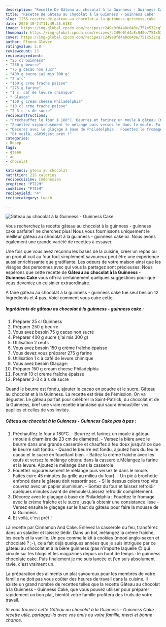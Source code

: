 ```yaml
---
description: "Recette De Gâteau au chocolat à la Guinness - Guinness Cake"
title: "Recette De Gâteau au chocolat à la Guinness - Guinness Cake"
slug: 1256-recette-de-gateau-au-chocolat-a-la-guinness-guinness-cake
date: 2020-10-24T11:49:35.618Z
image: https://img-global.cpcdn.com/recipes/c249e0fd4a8c040e/751x532cq70/gateau-au-chocolat-a-la-guinness-guinness-cake-photo-principale-de-la-recette.jpg
thumbnail: https://img-global.cpcdn.com/recipes/c249e0fd4a8c040e/751x532cq70/gateau-au-chocolat-a-la-guinness-guinness-cake-photo-principale-de-la-recette.jpg
cover: https://img-global.cpcdn.com/recipes/c249e0fd4a8c040e/751x532cq70/gateau-au-chocolat-a-la-guinness-guinness-cake-photo-principale-de-la-recette.jpg
author: Elnora Glover
ratingvalue: 3.8
reviewcount: 13
recipeingredient:
- "25 cl Guinness"
- "250 g beurre"
- "75 g cacao non sucr"
- "400 g sucre jai mis 300 g"
- "2 ufs"
- "150 g crme frache paisse"
- "275 g farine"
- "1 c  caf de levure chimique"
- " Glaage"
- "150 g cream cheese Philadelphia"
- "10 cl crme frache paisse"
- "2-3 c  s de sucre"
recipeinstructions:
- "Préchauffez le four à 180°C. Beurrez et farinez un moule à gâteau (moule à charnière de 23 cm de diamètre). Versez la bière avec le beurre dans une grande casserole et chauffez à feu doux jusqu&#39;à ce que le beurre soit fondu. Quand le beurre est fondu, ajoutez hors du feu le cacao et le sucre en fouettant bien. Battez la crème fraîche avec les œufs et versez le mélange obtenu dans la casserole.Mélangez la farine et la levure. Ajoutez le mélange dans la casserole"
- "Fouettez vigoureusement le mélange puis versez le dans le moule. Faites cuire 45 minutes (la grille au milieu du four). Un pic à brochette enfoncé dans le gâteau doit ressortir sec. Si le dessus colore trop vite couvrez avec un papier aluminium. Sortez du four et laissez refroidir quelques minutes avant de démouler.Laissez refroidir complètement."
- "Décorez avec le glaçage à base de Philadelphia : Fouettez le fromage avec la crème fraîche et le sucre jusqu&#39;à obtenir une consistance lisse Versez ensuite le glaçage sur le haut du gâteau pour faire la mousse de la Guinness."
- "Et voilà, c&#39;est prêt !"
categories:
- Resep
tags:
- gteau
- au
- chocolat

katakunci: gteau au chocolat 
nutrition: 215 calories
recipecuisine: Indonesian
preptime: "PT22M"
cooktime: "PT45M"
recipeyield: "4"
recipecategory: Lunch

---
```



![Gâteau au chocolat à la Guinness - Guinness Cake](https://img-global.cpcdn.com/recipes/c249e0fd4a8c040e/751x532cq70/gateau-au-chocolat-a-la-guinness-guinness-cake-photo-principale-de-la-recette.jpg)

Vous recherchez la recette gâteau au chocolat à la guinness - guinness cake parfaite? ne cherchez plus! Nous vous fournissons uniquement le meilleur gâteau au chocolat à la guinness - guinness cake ici. Nous avons également une grande variété de recettes à essayer.

Une fois que vous avez reconnu les bases de la cuisine, créer un repas ou un produit cuit au four tout simplement savoureux peut être une expérience aussi enrichissante que gratifiante. Les odeurs de votre maison ainsi que les visages des personnes avec qui vous la partagez sont précieuses. Nous espérons que cette recette de <strong> Gâteau au chocolat à la Guinness - Guinness Cake </strong> vous offrira certainement quelques suggestions pour que vous deveniez un cuisinier extraordinaire.

<!--inarticleads1-->

À faire gâteau au chocolat à la guinness - guinness cake tue seul besion 12 Ingrédients et 4 pas. Voici comment vous cuire cette.

##### Ingrédients de gâteau au chocolat à la guinness - guinness cake :

1. Préparer 25 cl Guinness
1. Préparer 250 g beurre
1. Vous avez besoin 75 g cacao non sucré
1. Préparer 400 g sucre (j&#39;ai mis 300 g)
1. Utilisation 2 œufs
1. Vous avez besoin 150 g crème fraîche épaisse
1. Vous devez vous préparer 275 g farine
1. Utilisation 1 c à café de levure chimique
1. Vous avez besoin  Glaçage:
1. Préparer 150 g cream cheese Philadelphia
1. Fournir 10 cl crème fraîche épaisse
1. Préparer 2-3 c à s de sucre


Quand le beurre est fondu, ajouter le cacao en poudre et le sucre. Gâteau au chocolat et à la Guinness. La recette est tirée de l&#39;émission, On va déguster. Le gâteau parfait pour célébrer la Saint-Patrick, du chocolat et de la Guinness, bref une vraie recette irlandaise qui saura émoustiller vos papilles et celles de vos invités. 

<!--inarticleads2-->

##### Gâteau au chocolat à la Guinness - Guinness Cake pas à pas :

1. Préchauffez le four à 180°C. - Beurrez et farinez un moule à gâteau (moule à charnière de 23 cm de diamètre). - Versez la bière avec le beurre dans une grande casserole et chauffez à feu doux jusqu&#39;à ce que le beurre soit fondu. - Quand le beurre est fondu, ajoutez hors du feu le cacao et le sucre en fouettant bien. - Battez la crème fraîche avec les œufs et versez le mélange obtenu dans la casserole.Mélangez la farine et la levure. Ajoutez le mélange dans la casserole
1. Fouettez vigoureusement le mélange puis versez le dans le moule. Faites cuire 45 minutes (la grille au milieu du four). - Un pic à brochette enfoncé dans le gâteau doit ressortir sec. - Si le dessus colore trop vite couvrez avec un papier aluminium. - Sortez du four et laissez refroidir quelques minutes avant de démouler.Laissez refroidir complètement.
1. Décorez avec le glaçage à base de Philadelphia : Fouettez le fromage avec la crème fraîche et le sucre jusqu&#39;à obtenir une consistance lisse - Versez ensuite le glaçage sur le haut du gâteau pour faire la mousse de la Guinness.
1. Et voilà, c&#39;est prêt !


La recette par Cinnamon And Cake. Enlevez la casserole du feu, transférez dans un saladier et laissez tiédir. Dans un bol, mélangez la crème fraîche, les oeufs et la vanille. Un peu comme le kit à cookies (mood anglo-saxon et chocolaté ? ;-), cela fait déjà quelques années que je suis intriguée par ce gâteau au chocolat et à la bière guinness (pas n&#39;importe laquelle 😉 qui circule sur les blogs et les magazines depuis un bout de temps : le guinness chocolate cake. Puis finalement je me suis lancée et j&#39;en suis absolument ravie, c&#39;est vraiment un. 

<!--inarticleads1-->

<p>
La préparation des aliments un plat savoureux pour les membres de votre famille ne doit pas vous coûter des heures de travail dans la cuisine. Il existe un grand nombre de recettes telles que la recette Gâteau au chocolat à la Guinness - Guinness Cake, que vous pouvez utiliser pour préparer rapidement un bon plat, bientôt votre famille profitera des fruits de votre travail.
</p>

<p>
<i>Si vous trouvez cette Gâteau au chocolat à la Guinness - Guinness Cake recette utile, partagez-la avec vos amis ou votre famille, merci et bonne chance.</i>
</p>
